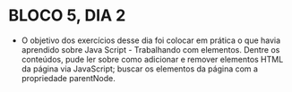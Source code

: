 # BLOCO 5, DIA 2

- O objetivo dos exercícios desse dia foi colocar em prática o que havia aprendido sobre Java Script - Trabalhando com elementos. Dentre os conteúdos, pude ler sobre como adicionar e remover elementos HTML da página via JavaScript;
buscar os elementos da página com a propriedade parentNode.
